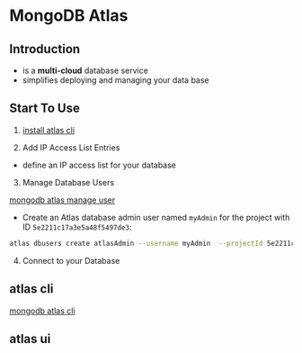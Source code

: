 # MongoDB Atlas

## Introduction

- is a **multi-cloud** database service
- simplifies deploying and managing your data base

## Start To Use

1. [install atlas cli](mongodb-atlas-cli.md#install)

2. Add IP Access List Entries

- define an IP access list for your database

3. Manage Database Users

[mongodb atlas manage user](mongodb-atlas-manage-user.md)

- Create an Atlas database admin user named `myAdmin` for the project with ID `5e2211c17a3e5a48f5497de3`:

```sh
atlas dbusers create atlasAdmin --username myAdmin  --projectId 5e2211c17a3e5a48f5497de3
```

4. Connect to your Database




## atlas cli

[mongodb atlas cli](mongodb-atlas-cli.md)

## atlas ui